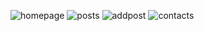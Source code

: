 ![homepage](https://github.com/backstabslash/nodejs-express-mongodb-blog/blob/master/public/homepage.png)
![posts](https://github.com/backstabslash/nodejs-express-mongodb-blog/blob/master/public/posts.png)
![addpost](https://github.com/backstabslash/nodejs-express-mongodb-blog/blob/master/public/addpost.png)
![contacts](https://github.com/backstabslash/nodejs-express-mongodb-blog/blob/master/public/contacts.png)
